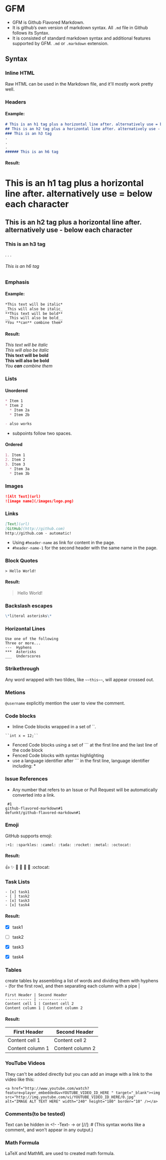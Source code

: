 # GFM
* GFM is Github Flavored Markdown.
* It is github’s own version of markdown syntax. All ``.md`` file in Github follows its Syntax.
* It is consisted of standard markdown syntax and additional features supported by GFM.
``.md`` or ``.markdown`` extension.

## Syntax
### Inline HTML  
Raw HTML can be used in the Markdown file, and it'll mostly work pretty well.

### Headers
#### Example:
```md
# This is an h1 tag plus a horizontal line after. alternatively use = below each character
## This is an h2 tag plus a horizontal line after. alternatively use - below each character
### This is an h3 tag
.
.
.
###### This is an h6 tag
```

#### Result:
# This is an h1 tag plus a horizontal line after. alternatively use = below each character
## This is an h2 tag plus a horizontal line after. alternatively use - below each character
### This is an h3 tag
.
.
.
###### This is an h6 tag

### Emphasis
#### Example:
```md
*This text will be italic*
_This will also be italic_
**This text will be bold**
__This will also be bold__
*You **can** combine them*
```
#### Result:<br>
*This text will be italic*<br>
_This will also be italic_<br>
**This text will be bold**<br>
__This will also be bold__<br>
*You **can** combine them*

### Lists
#### Unordered
```md
* Item 1
* Item 2  
  * Item 2a
  * Item 2b

- also works
```
* subpoints follow two spaces.

#### Ordered
```md
1. Item 1
2. Item 2
3. Item 3      
  * Item 3a
  * Item 3b
```

### Images
```md
![Alt Text](url)
![image name](/images/logo.png)
```
### Links
```md
[Text](url)
[GitHub](http://github.com)
http://github.com - automatic!
```
* Using ``#header-name`` as link for content in the page.
* ``#header-name-1`` for the second header with the same name in the page.

### Block Quotes
```
> Hello World!
```
#### Result:<br>
> Hello World!

### Backslash escapes
```md
\*literal asterisks\*
```

### Horizontal Lines
```
Use one of the following
Three or more...  
---  Hyphens  
***  Asterisks  
___  Underscores
```

### Strikethrough
Any word wrapped with two tildes, like ``~~this~~``, will appear crossed out.  


### Metions
``@username`` explicitly mention the user to view the comment.

### Code blocks
* Inline Code blocks
wrapped in a set of \`\`.
```
``int x = 12;``
```
* Fenced Code blocks
using a set of \`\`\` at the first line and the last line of the code block
* Fenced Code blocks with syntax highlighting
* use a language identifier after \`\`\` in the first line, language identifier including:
  *

### Issue References
* Any number that refers to an Issue or Pull Request will be automatically converted into a link.
```
 #1
github-flavored-markdown#1
defunkt/github-flavored-markdown#1
```

### Emoji
GitHub supports emoji:
```
:+1: :sparkles: :camel: :tada: :rocket: :metal: :octocat:
```
#### Result:
:+1: :sparkles: :camel: :tada: :rocket: :metal: :octocat:

### Task Lists
```
- [x] task1
- [ ] task2
- [x] task3
- [x] task4
```
#### Result: <br>
- [x] task1
- [ ] task2
- [x] task3
- [x] task4


### Tables
create tables by assembling a list of words and dividing them with hyphens - (for the first row), and then separating each column with a pipe |
```
First Header | Second Header
------------ | -------------
Content cell 1 | Content cell 2
Content column 1 | Content column 2
```
#### Result: <br>

First Header | Second Header
------------ | -------------
Content cell 1 | Content cell 2
Content column 1 | Content column 2

### YouTube Videos  
They can't be added directly but you can add an image with a link to the video like this:  
```
<a href="http://www.youtube.com/watch?feature=player_embedded&v=YOUTUBE_VIDEO_ID_HERE " target="_blank"><img src="http://img.youtube.com/vi/YOUTUBE_VIDEO_ID_HERE/0.jpg"  alt="IMAGE ALT TEXT HERE" width="240" height="180" border="10" /></a>
```
### Comments(to be tested)
Text can be hidden in <!- -Text- -> or <Text>
[//]: # (This syntax works like a comment, and won't appear in any output.)

### Math Formula
LaTeX and MathML are used to created math formula.
